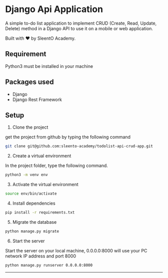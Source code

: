 # Django Api Application

A simple to-do list application to implement CRUD (Create, Read, Update, Delete) method in a Django API to use it on a mobile or web application.

Built with ❤️ by SleentO Academy.

## Requirement

Python3 must be installed in your machine

## Packages used

* Django
* Django Rest Framework

## Setup

1. Clone the project

get the project from github by typing the following command

```sh
git clone git@github.com:sleento-academy/todolist-api-crud-app.git
```

2. Create a virtual environment

In the project folder, type the following command.

```sh
python3 -m venv env
```

3. Activate the virtual environment

```sh
source env/bin/activate
```

4. Install dependencies

```sh
pip install -r requirements.txt
```

5. Migrate the database

```sh
python manage.py migrate
```

6. Start the server

Start the server on your local machine, 0.0.0.0:8000 will use your PC network IP address and port 8000
```sh
python manage.py runserver 0.0.0.0:8000
```

----------